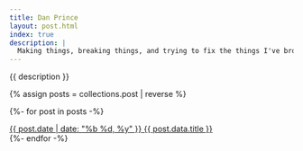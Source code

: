 ```yaml
---
title: Dan Prince
layout: post.html
index: true
description: |
  Making things, breaking things, and trying to fix the things I've broken before someone finds out.
---
```


{{ description }}

{% assign posts = collections.post | reverse %}

{%- for post in posts -%}
  <div class="post-list-item">
    <a href="{{ post.url }}" >
      <time>{{ post.date | date: "%b %d, %y" }}</time>
      <span>{{ post.data.title }}</span>
    </a>
  </div>
{%- endfor -%}
